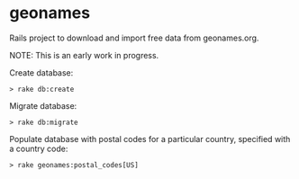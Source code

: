 geonames
========

Rails project to download and import free data from geonames.org.

NOTE: This is an early work in progress. 

Create database:

    > rake db:create

Migrate database:

    > rake db:migrate

Populate database with postal codes for a particular country, specified with a country code:

    > rake geonames:postal_codes[US]

